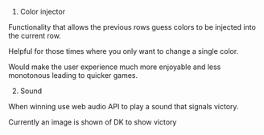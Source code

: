 1) Color injector

Functionality that allows the previous rows guess colors to be
injected into the current row.

Helpful for those times where you only want to change a single color.

Would make the user experience much more enjoyable and less monotonous leading to quicker games.

2) Sound

When winning use web audio API to play a sound that signals victory.

Currently an image is shown of DK to show victory
